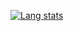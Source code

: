 
[![Lang stats](https://github-readme-stats.vercel.app/api/top-langs/?username=OmarHopman&layout=compact)](https://github.com/anuraghazra/github-readme-stats)
